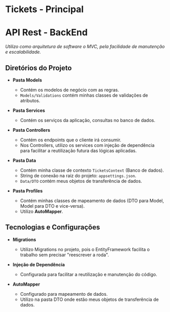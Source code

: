 # Tickets - Principal
# API Rest - BackEnd

*Utilizo como arquitetura de software o MVC, pela facilidade de manutenção e escalabilidade.*

## Diretórios do Projeto

- **Pasta Models**
  - Contém os modelos de negócio com as regras.
  - `Models/Validations` contém minhas classes de validações de atributos.

- **Pasta Services**
  - Contém os serviços da aplicação, consultas no banco de dados.

- **Pasta Controllers**
  - Contém os endpoints que o cliente irá consumir.
  - Nos Controllers, utilizo os services com injeção de dependência para facilitar a reutilização futura das lógicas aplicadas.

- **Pasta Data**
  - Contém minha classe de contexto `TicketsContext` (Banco de dados).
  - String de conexão na raiz do projeto: `appsettings.json`.
  - `Data/DTO` contém meus objetos de transferência de dados.

- **Pasta Profiles**
  - Contém minhas classes de mapeamento de dados (DTO para Model, Model para DTO e vice-versa).
  - Utilizo **AutoMapper**.

## Tecnologias e Configurações

- **Migrations**
  - Utilizo Migrations no projeto, pois o EntityFramework facilita o trabalho sem precisar "reescrever a roda".

- **Injeção de Dependência**
  - Configurada para facilitar a reutilização e manutenção do código.

- **AutoMapper**
  - Configurado para mapeamento de dados.
  - Utilizo na pasta DTO onde estão meus objetos de transferência de dados.
